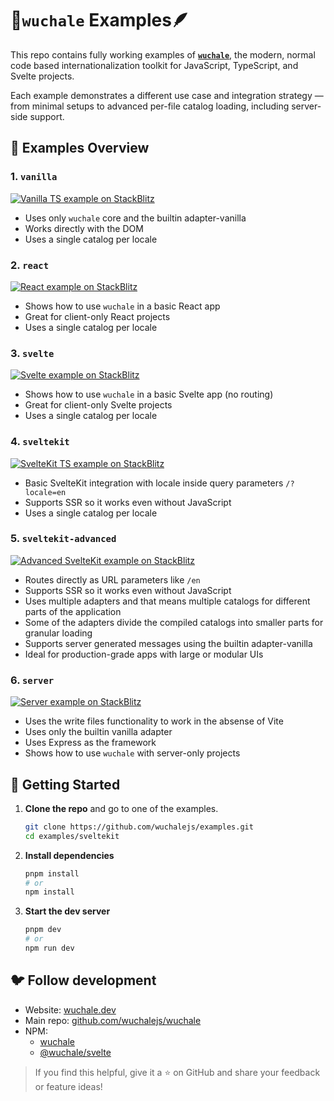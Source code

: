 # 📜`wuchale` Examples🪶

This repo contains fully working examples of
**[`wuchale`](https://github.com/wuchalejs/wuchale)**, the modern, normal code
based internationalization toolkit for JavaScript, TypeScript, and Svelte
projects.

Each example demonstrates a different use case and integration strategy — from
minimal setups to advanced per-file catalog loading, including server-side
support.

## 🔰 Examples Overview

### 1. `vanilla`

[![Vanilla TS example on StackBlitz](https://img.shields.io/badge/StackBlitz-Demo-blue?logo=stackblitz)](https://stackblitz.com/github/wuchalejs/examples/tree/main/vanilla?file=wuchale.config.js)

- Uses only `wuchale` core and the builtin adapter-vanilla
- Works directly with the DOM
- Uses a single catalog per locale

### 2. `react`

[![React example on StackBlitz](https://img.shields.io/badge/StackBlitz-Demo-blue?logo=stackblitz)](https://stackblitz.com/github/wuchalejs/examples/tree/main/react?file=wuchale.config.js,src%2FApp.tsx)

- Shows how to use `wuchale` in a basic React app
- Great for client-only React projects
- Uses a single catalog per locale

### 3. `svelte`

[![Svelte example on StackBlitz](https://img.shields.io/badge/StackBlitz-Demo-blue?logo=stackblitz)](https://stackblitz.com/github/wuchalejs/examples/tree/main/svelte?file=wuchale.config.js,src%2FApp.svelte)

- Shows how to use `wuchale` in a basic Svelte app (no routing)
- Great for client-only Svelte projects
- Uses a single catalog per locale

### 4. `sveltekit`

[![SvelteKit TS example on StackBlitz](https://img.shields.io/badge/StackBlitz-Demo-blue?logo=stackblitz)](https://stackblitz.com/github/wuchalejs/examples/tree/main/sveltekit?file=wuchale.config.js,src%2Froutes%2F+page.svelte)

- Basic SvelteKit integration with locale inside query parameters `/?locale=en`
- Supports SSR so it works even without JavaScript
- Uses a single catalog per locale

### 5. `sveltekit-advanced`

[![Advanced SvelteKit example on StackBlitz](https://img.shields.io/badge/StackBlitz-Demo-blue?logo=stackblitz)](https://stackblitz.com/github/wuchalejs/examples/tree/main/sveltekit-advanced?file=wuchale.config.js,src%2Froutes%2F[locale]%2F%2Bpage.svelte)

- Routes directly as URL parameters like `/en`
- Supports SSR so it works even without JavaScript
- Uses multiple adapters and that means multiple catalogs for different parts of the application
- Some of the adapters divide the compiled catalogs into smaller parts for granular loading
- Supports server generated messages using the builtin adapter-vanilla
- Ideal for production-grade apps with large or modular UIs

### 6. `server`

[![Server example on StackBlitz](https://img.shields.io/badge/StackBlitz-Demo-blue?logo=stackblitz)](https://stackblitz.com/github/wuchalejs/examples/tree/main/server?file=wuchale.config.js,src%2Findex.js&startScript=serve)

- Uses the write files functionality to work in the absense of Vite
- Uses only the builtin vanilla adapter
- Uses Express as the framework
- Shows how to use `wuchale` with server-only projects

## 🚀 Getting Started

1. **Clone the repo** and go to one of the examples.
    ```bash
    git clone https://github.com/wuchalejs/examples.git
    cd examples/sveltekit
    ```
2. **Install dependencies**
    ```bash
    pnpm install
    # or
    npm install
    ```
3. **Start the dev server**
    ```bash
    pnpm dev
    # or
    npm run dev
    ```

## 🐦 Follow development

- Website: [wuchale.dev](https://wuchale.dev)
- Main repo: [github.com/wuchalejs/wuchale](https://github.com/wuchalejs/wuchale)
- NPM:
    - [wuchale](https://npmjs.com/package/wuchale)
    - [@wuchale/svelte](https://npmjs.com/package/@wuchale/svelte)

> If you find this helpful, give it a ⭐ on GitHub and share your feedback or feature ideas!
